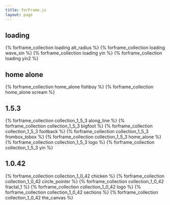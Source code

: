 ```yaml
---
title: forFrame.js
layout: page
---
```


## loading
{% forframe_collection loading alt_radius %}
{% forframe_collection loading wave_sin %}
{% forframe_collection loading yin %}
{% forframe_collection loading yin2 %}

## home alone
{% forframe_collection home_alone fishboy %}
{% forframe_collection home_alone scream %}

## 1.5.3
{% forframe_collection collection_1_5_3 along_line %}
{% forframe_collection collection_1_5_3 bigfoot %}
{% forframe_collection collection_1_5_3 footback %}
{% forframe_collection collection_1_5_3 frombox_tobox %}
{% forframe_collection collection_1_5_3 home_alone %}
{% forframe_collection collection_1_5_3 logo %}
{% forframe_collection collection_1_5_3 yin %}

## 1.0.42
{% forframe_collection collection_1_0_42 chicken %}
{% forframe_collection collection_1_0_42 circle_pointer %}
{% forframe_collection collection_1_0_42 fractal_1 %}
{% forframe_collection collection_1_0_42 logo %}
{% forframe_collection collection_1_0_42 sections %}
{% forframe_collection collection_1_0_42 the_canvas %}
